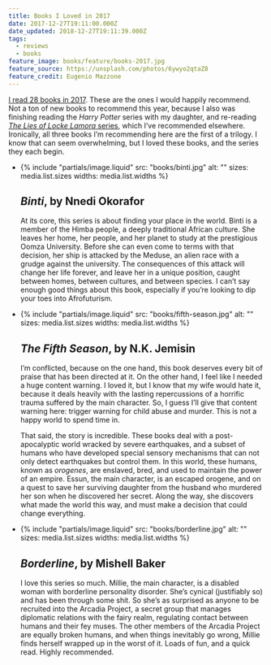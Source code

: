 ```yaml
---
title: Books I Loved in 2017
date: 2017-12-27T19:11:00.000Z
date_updated: 2018-12-27T19:11:39.000Z
tags:
  - reviews
  - books
feature_image: books/feature/books-2017.jpg
feature_source: https://unsplash.com/photos/6ywyo2qtaZ8
feature_credit: Eugenio Mazzone
---
```


[I read 28 books in 2017](https://www.goodreads.com/user_challenges/8351170). These are the ones I would happily recommend. Not a ton of new books to recommend this year, because I also was finishing reading the _Harry Potter_ series with my daughter, and re-reading [_The Lies of Locke Lamora_ series](/blog/2018/books-i-love-the-gentleman-bastards-series/), which I’ve recommended elsewhere. Ironically, all three books I’m recommending here are the first of a trilogy. I know that can seem overwhelming, but I loved these books, and the series they each begin.

<ul class="media-list">
<li class="media-list__item">
<div class="media-list__media">

{% include "partials/image.liquid"
  src: "books/binti.jpg"
  alt: ""
  sizes: media.list.sizes
  widths: media.list.widths
%}

</div>
<div class="media-list__content">

## _Binti_, by Nnedi Okorafor

At its core, this series is about finding your place in the world. Binti is a member of the Himba people, a deeply traditional African culture. She leaves her home, her people, and her planet to study at the prestigious Oomza University. Before she can even come to terms with that decision, her ship is attacked by the Meduse, an alien race with a grudge against the university. The consequences of this attack will change her life forever, and leave her in a unique position, caught between homes, between cultures, and between species. I can’t say enough good things about this book, especially if you’re looking to dip your toes into Afrofuturism.

</div>
</li>
<li class="media-list__item">
<div class="media-list__media">

{% include "partials/image.liquid"
  src: "books/fifth-season.jpg"
  alt: ""
  sizes: media.list.sizes
  widths: media.list.widths
%}

</div>
<div class="media-list__content">

## _The Fifth Season_, by N.K. Jemisin

I’m conflicted, because on the one hand, this book deserves every bit of praise that has been directed at it. On the other hand, I feel like I needed a huge content warning. I loved it, but I know that my wife would hate it, because it deals heavily with the lasting repercussions of a horrific trauma suffered by the main character. So, I guess I’ll give that content warning here: trigger warning for child abuse and murder. This is not a happy world to spend time in.

That said, the story is incredible. These books deal with a post-apocalyptic world wracked by severe earthquakes, and a subset of humans who have developed special sensory mechanisms that can not only detect earthquakes but control them. In this world, these humans, known as _orogenes_, are enslaved, bred, and used to maintain the power of an empire. Essun, the main character, is an escaped orogene, and on a quest to save her surviving daughter from the husband who murdered her son when he discovered her secret. Along the way, she discovers what made the world this way, and must make a decision that could change everything.

</div>
</li>
<li class="media-list__item">
<div class="media-list__media">

{% include "partials/image.liquid"
  src: "books/borderline.jpg"
  alt: ""
  sizes: media.list.sizes
  widths: media.list.widths
%}

</div>
<div class="media-list__content">

## _Borderline_, by Mishell Baker

I love this series so much. Millie, the main character, is a disabled woman with borderline personality disorder. She’s cynical (justifiably so) and has been through some shit. So she’s as surprised as anyone to be recruited into the Arcadia Project, a secret group that manages diplomatic relations with the fairy realm, regulating contact between humans and their fey muses. The other members of the Arcadia Project are equally broken humans, and when things inevitably go wrong, Millie finds herself wrapped up in the worst of it. Loads of fun, and a quick read. Highly recommended.

</div>
</li>
</ul>
